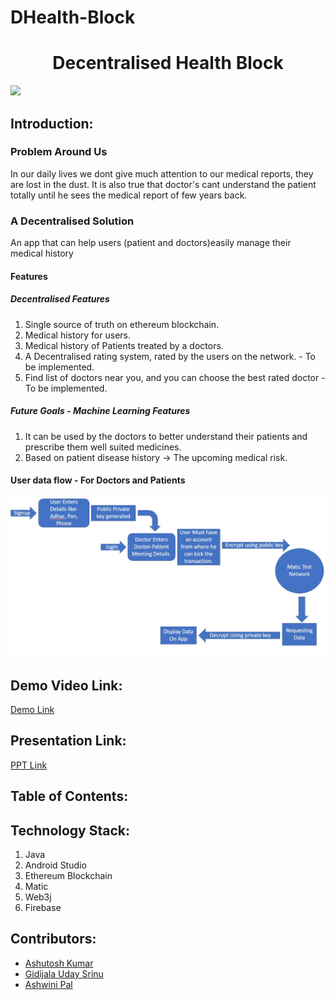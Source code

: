 # DHealth-Block


<h1 align="center">Decentralised Health Block</h1>
<p align="center">
</p>

<a href="https://hack36.com"> <img src="http://bit.ly/BuiltAtHack36" height=20px> </a>


## Introduction:
  ### Problem Around Us
<p>In our daily lives we dont give much attention to our medical reports, they are lost in the dust. It is also true that doctor's cant understand the patient totally until he sees the medical report of few years back.</p>

### A Decentralised Solution
<p>An app that can help users (patient and doctors)easily manage their medical history</p>

#### Features

##### Decentralised Features
1. Single source of truth on ethereum blockchain.
2. Medical history for users.
3. Medical history of Patients treated by a doctors.
4. A Decentralised rating system, rated by the users on the network. - To be implemented.
5. Find list of doctors near you, and you can choose the best rated doctor - To be implemented.


##### Future Goals - Machine Learning Features 

1. It can be used by the doctors to better understand their patients and prescribe them well suited medicines.
2. Based on patient disease history -> The upcoming medical risk.


#### User data flow - For Doctors and Patients
![Data Flow](https://github.com/udaysrinu/DHealth-Block/blob/b430bd2dc082c8ebad966e9c8ce42f937e0280b8/images/dataflow.jpg "DataFlow")

  
## Demo Video Link:
  <a href="https://youtu.be/klDg0ZmR-rc">Demo Link</a>
  
## Presentation Link:
  <a href="https://docs.google.com/presentation/d/1hDrJ4dDie20ds_RUNivez1sBMxraHswHCpkc3Ex4CMg/edit?usp=sharing"> PPT Link </a>
  
  
## Table of Contents:

## Technology Stack:
  1) Java
  2) Android Studio
  3) Ethereum Blockchain
  4) Matic
  5) Web3j
  6) Firebase
  

## Contributors:

<!-- Team Name: Against Gravity -->
* [Ashutosh Kumar](https://github.com/waytoashutosh)
* [Gidijala Uday Srinu](https://github.com/udaysrinu)
* [Ashwini Pal](https://github.com/ashwiniswag)





<!-- 
### Made at:
<a href="https://hack36.com"> <img src="http://bit.ly/BuiltAtHack36" height=20px> </a> -->

